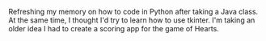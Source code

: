 Refreshing my memory on how to code in Python after taking a Java class.  At the same time, I thought I'd try to learn how to use tkinter.
I'm taking an older idea I had to create a scoring app for the game of Hearts.
